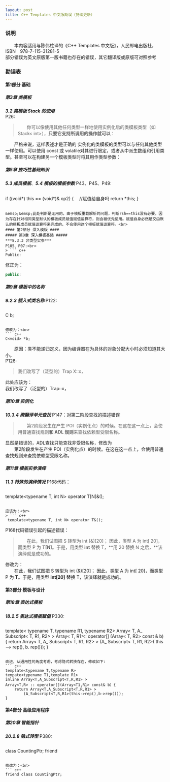 ```yaml
---
layout: post
title: C++ Templates 中文版勘误（持续更新）
---
```

### 说明 ###
&emsp;&emsp;本内容适用与陈伟柱译的《C++ Templates 中文版》，人民邮电出版社，ISBN&emsp;978-7-115-31281-5<br>
部分错误为英文原版第一版书籍也存在的错误，其它翻译版或原版可对照参考

### 勘误表 ###
#### 第1部分 基础 ####
##### 第3章 类模板 #####
***3.2 类模板 Stack 的使用***<br>
P26:<br>
> &emsp;&emsp;你可以像使用其他任何类型一样地使用实例化后的类模板类型（如 Stack< int>），**只要它支持所调用的操作就可以**：<br>

&emsp;&emsp;严格来说，这样表述才是正确的 实例化的类模板的类型可以与任何其他类型一样使用。可以使用 const 或 volatile对其进行限定，或者从中派生数组和引用类型。甚至可以在构建另一个模板类型时将其用作类型参数：
##### 第5章 技巧性基础知识 #####
***5.3 成员模板***、***5.4 模板的模板参数***
P43、P45、P49:<br>
> ``` c++
if ((void*) this == (void*)& op2) {　 //赋值给自身吗 
    return *this; 
}
```

&emsp;&emsp;此处判断是无用的。由于模板重载解析的问题，判断rsh==this没有必要，因为存在针对相同类型默认的模板成员赋值赋值运算符，则会被优先使用。赋值自身必然是交由默认的模板成员赋值运算符来完成的，不会使用这个模板赋值运算符。<br>
#### 第2部分 深入模板 ####
##### 第8章 深入模板基础 #####
***8.3.3 非类型实参***
P105、P07:<br>
> ``` c++
Public:
```

修正为：<br>
``` c++
public:
```
##### 第9章 模板中的名称 #####
***9.2.3 插入式类名称***
P122:<br>
> ``` c++
 C<void> b;
```

修改为：<br>
``` c++
C<void> *b;
```
&emsp;&emsp;原因：类不能递归定义，因为编译器在为具体的对象分配大小时必须知道其大小。<br>
P126:<br>
> 我们改写了（泛型的）Trap X<T>::x，

此处应该为：<br>
我们改写了（泛型的）Trap<T>::x，<br>
##### 第10章 实例化 #####
***10.3.4 跨翻译单元查找***
P147：对第二阶段查找的描述错误<br>
> &emsp;&emsp;第2阶段发生在产生 POI（实例化点）的时候。在这在这一点上，会使用普通查找规则**和 ADL 规则**来查找依赖型受限名称。

显然是错误的，ADL查找只能查找非受限名称，修改为<br>
&emsp;&emsp;第2阶段发生在产生 POI（实例化点）的时候。在这在这一点上，会使用普通查找规则来查找依赖型受限名称。<br>
##### 第11章 模板实参演绎 #####
***11.3 特殊的演绎情况***
P168代码：<br>
> ``` c++
 template<typename T, int N> operator T[N]&();
```

应该为：<br>
> ``` c++
 template<typename T, int N> operator T&();
```

P168代码错误引起的描述错误：<br>
> &emsp;&emsp;在此，我们试图把 S 转型为 int (&)[20]； 因此，类型 A 为 int[ 20]，而类型 P 为 **T[N]**。于是，用类型 **int** 替换 T，**用 20 替换 N 之后，**该演绎就是成功的。

修改为：<br>
&emsp;&emsp;在此，我们试图把 S 转型为 int (&)[20]； 因此，类型 A 为 int[ 20]，而类型 P 为 **T**。于是，用类型 **int[20]** 替换 T，该演绎就是成功的。<br>
#### 第3部分 模板与设计 ####
##### 第18章 表达式模板 #####
***18.2.5 表达式模板赋值***
P330:<br>
> ``` c++
template< typename T, typename R1, typename R2>
Array< T, A_ Subscript< T, R1, R2> > 
Array< T, R1>:: operator[] (Array< T, R2> const & b) { 
    return Array< T, A_ Subscript< T, R1, R2> > 
        (A_ Subscript< T, R1, R2>( this—> rep(), b. rep())); 
}
```

改进，从通用性的角度考虑，考虑隐式转换存在，修改如下:
``` c++
template<typename T,typename R>
tempate<typename T1,template R1> 
inline Array<T,A_Subscript<T,R,R1> > 
Array<T,R> :: operator[](Array<T1,R1> const& b）{ 
    return Array<T,A_Subscript<T,R,R1> >
        (A_Subscript<T,R,R1>(this->rep(),b->rep())); 
}
```
#### 第4部分 高级应用程序 ####
##### 第20章 智能指针 #####
***20.2.8 隐式转型***
P380:<br>
> ``` c++
class CountingPtr; friend
```

修改为：<br>
``` c++
friend class CountingPtr;
```



